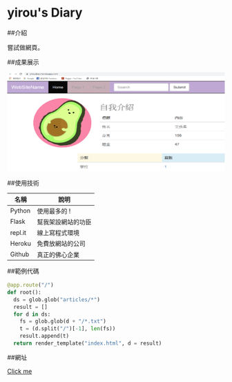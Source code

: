 # yirou's Diary

##介紹

嘗試做網頁。

##成果展示

![](https://github.com/yiroukitty/yirou/raw/master/demo.png)

##使用技術

名稱    |    說明
--------|-----------
Python  | 使用最多的 !
Flask   | 幫我架設網站的功臣
repl.it | 線上寫程式環境
Heroku  | 免費放網站的公司
Github  | 真正的佛心企業

##範例代碼

```python
@app.route("/")
def root():
  ds = glob.glob("articles/*")
  result = []
  for d in ds:
    fs = glob.glob(d + "/*.txt")
    t = (d.split("/")[-1], len(fs))
    result.append(t)
  return render_template("index.html", d = result)
```

##網址

[Click me](https://yiroudiary.herokuapp.com/)
